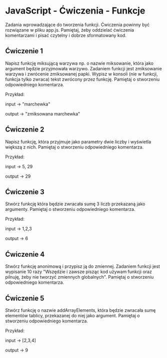 # JavaScript - Ćwiczenia - Funkcje

Zadania wprowadzające do tworzenia funkcji. 
Ćwiczenia powinny być rozwiązane w pliku app.js. 
Pamiętaj, żeby oddzielać ćwiczenia komentarzami i pisać czytelny i dobrze sformatowany kod. 


## Ćwiczenie 1
Napisz funkcję miksującą warzywa np. o nazwie miksowanie, która jako argument będzie przyjmowała warzywo.
Zadaniem funkcji jest zmiksowanie warzywa i zwrócenie zmiksowanej papki. Wypisz w konsoli (nie w funkcji, funkcja tylko zwraca)
tekst zwrócony przez funkcję.
Pamiętaj o stworzeniu odpowiedniego komentarza.

Przykład:

input -> "marchewka"

output -> "zmiksowana marchewka"


## Ćwiczenie 2
Napisz funkcję, która przyjmuje jako parametry dwie liczby i wyświetla większą z nich.
Pamiętaj o stworzeniu odpowiedniego komentarza.

Przykład:

input -> 5, 29

output -> 29

## Ćwiczenie 3
Stwórz funkcję która będzie zwracała sumę 3 liczb przekazaną jako argumenty.
Pamiętaj o stworzeniu odpowiedniego komentarza.

Przykład:

input -> 1,2,3

output -> 6

## Ćwiczenie 4
Stwórz funkcję anonimową i przypisz ją do zmiennej. Zadaniem funkcji jest wypisanie 10 razy 
"Wszędzie i zawsze pisząc kod używam funkcji oraz pilnuję, żeby nie tworzyć zmiennych globalnych".
Pamiętaj o stworzeniu odpowiedniego komentarza.




## Ćwiczenie 5
Stwórz funkcję o nazwie addArrayElements, która będzie zwracała sumę elementów  tablicy, przekazanej do niej  jako argument. Pamiętaj o stworzeniu odpowiedniego komentarza.

Przykład:

input -> [2,3,4]

output -> 9



